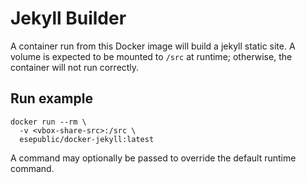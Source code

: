 # Jekyll Builder

A container run from this Docker image will build a jekyll static site. A volume is expected to be mounted to `/src` at runtime; otherwise, the container will not run correctly.

## Run example

```
docker run --rm \
  -v <vbox-share-src>:/src \
  esepublic/docker-jekyll:latest
```

A command may optionally be passed to override the default runtime command.
